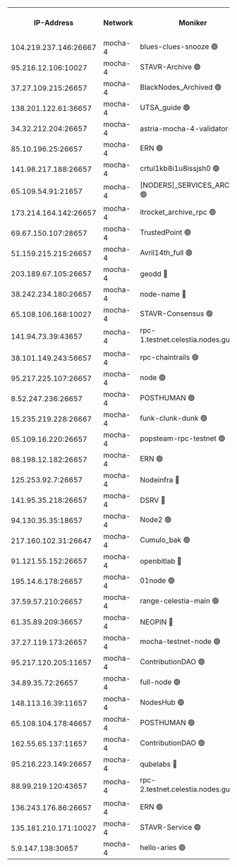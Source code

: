 


<table><tr><th>IP-Address</th><th>Network</th><th>Moniker</th><th>Latest Block Height</th><th>Earliest Block Height</th><th>Catching Up</th><th>Tx Index</th><th>Voting Power</th><th>Scan Time</th></tr><tr><td>104.219.237.146:26667</td><td>mocha-4</td><td>blues-clues-snooze 🟢</td><td>2899674</td><td>1</td><td>False</td><td>off</td><td>0</td><td>2024-10-12T03:52:37.616096122UTC</td></tr><tr><td>95.216.12.106:10027</td><td>mocha-4</td><td>STAVR-Archive 🟢</td><td>2899675</td><td>1</td><td>False</td><td>on</td><td>0</td><td>2024-10-12T03:52:44.120643785UTC</td></tr><tr><td>37.27.109.215:26657</td><td>mocha-4</td><td>BlackNodes_Archived 🟢</td><td>2899675</td><td>1</td><td>False</td><td>off</td><td>0</td><td>2024-10-12T03:52:48.638810759UTC</td></tr><tr><td>138.201.122.61:36657</td><td>mocha-4</td><td>UTSA_guide 🟢</td><td>2899675</td><td>1</td><td>False</td><td>on</td><td>0</td><td>2024-10-12T03:52:50.987722978UTC</td></tr><tr><td>34.32.212.204:26657</td><td>mocha-4</td><td>astria-mocha-4-validator-1 🔴</td><td>2899675</td><td>1</td><td>False</td><td>on</td><td>10509044</td><td>2024-10-12T03:52:51.284980034UTC</td></tr><tr><td>85.10.196.25:26657</td><td>mocha-4</td><td>ERN 🟢</td><td>2899676</td><td>1</td><td>False</td><td>off</td><td>0</td><td>2024-10-12T03:52:55.680119226UTC</td></tr><tr><td>141.98.217.188:26657</td><td>mocha-4</td><td>crtul1kb8i1u8issjsh0 🟢</td><td>2899676</td><td>1</td><td>False</td><td>on</td><td>0</td><td>2024-10-12T03:53:04.716624056UTC</td></tr><tr><td>65.109.54.91:21657</td><td>mocha-4</td><td>[NODERS]_SERVICES_ARCHIVE 🟢</td><td>2899678</td><td>1</td><td>False</td><td>on</td><td>0</td><td>2024-10-12T03:53:24.655221163UTC</td></tr><tr><td>173.214.164.142:26657</td><td>mocha-4</td><td>itrocket_archive_rpc 🟢</td><td>2899679</td><td>1</td><td>False</td><td>on</td><td>0</td><td>2024-10-12T03:53:34.129049856UTC</td></tr><tr><td>69.67.150.107:28657</td><td>mocha-4</td><td>TrustedPoint 🟢</td><td>2899680</td><td>1</td><td>False</td><td>on</td><td>0</td><td>2024-10-12T03:53:49.579849153UTC</td></tr><tr><td>51.159.215.215:26657</td><td>mocha-4</td><td>Avril14th_full 🟢</td><td>2899683</td><td>1</td><td>False</td><td>on</td><td>0</td><td>2024-10-12T03:54:22.050360338UTC</td></tr><tr><td>203.189.67.105:26657</td><td>mocha-4</td><td>geodd 🔴</td><td>2899683</td><td>1</td><td>False</td><td>on</td><td>100119</td><td>2024-10-12T03:54:25.018990939UTC</td></tr><tr><td>38.242.234.180:26657</td><td>mocha-4</td><td>node-name 🔴</td><td>2894492</td><td>1</td><td>False</td><td>off</td><td>4051757</td><td>2024-10-12T03:54:33.840310229UTC</td></tr><tr><td>65.108.106.168:10027</td><td>mocha-4</td><td>STAVR-Consensus 🟢</td><td>2899685</td><td>1</td><td>False</td><td>on</td><td>0</td><td>2024-10-12T03:54:51.856495234UTC</td></tr><tr><td>141.94.73.39:43657</td><td>mocha-4</td><td>rpc-1.testnet.celestia.nodes.guru 🟢</td><td>2899686</td><td>1</td><td>False</td><td>off</td><td>0</td><td>2024-10-12T03:55:03.224860760UTC</td></tr><tr><td>38.101.149.243:56657</td><td>mocha-4</td><td>rpc-chaintrails 🟢</td><td>2899687</td><td>1</td><td>False</td><td>on</td><td>0</td><td>2024-10-12T03:55:13.440922322UTC</td></tr><tr><td>95.217.225.107:26657</td><td>mocha-4</td><td>node 🟢</td><td>2899687</td><td>1</td><td>False</td><td>on</td><td>0</td><td>2024-10-12T03:55:13.821771340UTC</td></tr><tr><td>8.52.247.236:26657</td><td>mocha-4</td><td>POSTHUMAN 🟢</td><td>2899687</td><td>1</td><td>False</td><td>on</td><td>0</td><td>2024-10-12T03:55:16.804437379UTC</td></tr><tr><td>15.235.219.228:26667</td><td>mocha-4</td><td>funk-clunk-dunk 🟢</td><td>2899688</td><td>1</td><td>False</td><td>off</td><td>0</td><td>2024-10-12T03:55:26.406829991UTC</td></tr><tr><td>65.109.16.220:26657</td><td>mocha-4</td><td>popsteam-rpc-testnet 🟢</td><td>2899688</td><td>1</td><td>False</td><td>on</td><td>0</td><td>2024-10-12T03:55:33.557465877UTC</td></tr><tr><td>88.198.12.182:26657</td><td>mocha-4</td><td>ERN 🟢</td><td>2899690</td><td>1</td><td>False</td><td>off</td><td>0</td><td>2024-10-12T03:55:51.878050717UTC</td></tr><tr><td>125.253.92.7:26657</td><td>mocha-4</td><td>Nodeinfra 🔴</td><td>2899677</td><td>2070001</td><td>False</td><td>on</td><td>500001</td><td>2024-10-12T03:53:09.825901093UTC</td></tr><tr><td>141.95.35.218:26657</td><td>mocha-4</td><td>DSRV 🔴</td><td>2899686</td><td>2070001</td><td>False</td><td>off</td><td>3881201</td><td>2024-10-12T03:55:03.652172724UTC</td></tr><tr><td>94.130.35.35:18657</td><td>mocha-4</td><td>Node2 🟢</td><td>2585030</td><td>2256001</td><td>False</td><td>on</td><td>0</td><td>2024-10-12T03:55:59.432632132UTC</td></tr><tr><td>217.160.102.31:26647</td><td>mocha-4</td><td>Cumulo_bak 🟢</td><td>2899684</td><td>2300001</td><td>False</td><td>on</td><td>0</td><td>2024-10-12T03:54:44.946858332UTC</td></tr><tr><td>91.121.55.152:26657</td><td>mocha-4</td><td>openbitlab 🔴</td><td>2899676</td><td>2533260</td><td>False</td><td>off</td><td>501058</td><td>2024-10-12T03:53:00.183223400UTC</td></tr><tr><td>195.14.6.178:26657</td><td>mocha-4</td><td>01node 🟢</td><td>2899682</td><td>2584501</td><td>False</td><td>on</td><td>0</td><td>2024-10-12T03:54:19.659980420UTC</td></tr><tr><td>37.59.57.210:26657</td><td>mocha-4</td><td>range-celestia-main 🟢</td><td>2899690</td><td>2589477</td><td>False</td><td>off</td><td>0</td><td>2024-10-12T03:55:54.709716062UTC</td></tr><tr><td>61.35.89.209:36657</td><td>mocha-4</td><td>NEOPIN 🔴</td><td>2899689</td><td>2592001</td><td>False</td><td>off</td><td>100001</td><td>2024-10-12T03:55:39.240839276UTC</td></tr><tr><td>37.27.119.173:26657</td><td>mocha-4</td><td>mocha-testnet-node 🟢</td><td>2899685</td><td>2631379</td><td>False</td><td>on</td><td>0</td><td>2024-10-12T03:54:51.503216610UTC</td></tr><tr><td>95.217.120.205:11657</td><td>mocha-4</td><td>ContributionDAO 🟢</td><td>2899687</td><td>2723055</td><td>False</td><td>on</td><td>0</td><td>2024-10-12T03:55:12.549574665UTC</td></tr><tr><td>34.89.35.72:26657</td><td>mocha-4</td><td>full-node 🟢</td><td>2899687</td><td>2766149</td><td>False</td><td>on</td><td>0</td><td>2024-10-12T03:55:19.214901283UTC</td></tr><tr><td>148.113.16.39:11657</td><td>mocha-4</td><td>NodesHub 🟢</td><td>2899680</td><td>2778746</td><td>False</td><td>on</td><td>0</td><td>2024-10-12T03:53:56.644572935UTC</td></tr><tr><td>65.108.104.178:46657</td><td>mocha-4</td><td>POSTHUMAN 🟢</td><td>2899678</td><td>2818501</td><td>False</td><td>off</td><td>0</td><td>2024-10-12T03:53:27.101048509UTC</td></tr><tr><td>162.55.65.137:11657</td><td>mocha-4</td><td>ContributionDAO 🟢</td><td>2899683</td><td>2830316</td><td>False</td><td>off</td><td>0</td><td>2024-10-12T03:54:29.420889490UTC</td></tr><tr><td>95.216.223.149:26657</td><td>mocha-4</td><td>qubelabs 🔴</td><td>2899690</td><td>2838021</td><td>False</td><td>on</td><td>64651388</td><td>2024-10-12T03:55:54.363913905UTC</td></tr><tr><td>88.99.219.120:43657</td><td>mocha-4</td><td>rpc-2.testnet.celestia.nodes.guru 🟢</td><td>2899684</td><td>2866275</td><td>False</td><td>on</td><td>0</td><td>2024-10-12T03:54:44.495826846UTC</td></tr><tr><td>136.243.176.86:26657</td><td>mocha-4</td><td>ERN 🟢</td><td>2899686</td><td>2886501</td><td>False</td><td>off</td><td>0</td><td>2024-10-12T03:55:06.001541439UTC</td></tr><tr><td>135.181.210.171:10027</td><td>mocha-4</td><td>STAVR-Service 🟢</td><td>2899686</td><td>2898001</td><td>False</td><td>on</td><td>0</td><td>2024-10-12T03:55:00.766955608UTC</td></tr><tr><td>5.9.147.138:30657</td><td>mocha-4</td><td>hello-aries 🟢</td><td>2899679</td><td>2898501</td><td>False</td><td>off</td><td>0</td><td>2024-10-12T03:53:40.601341958UTC</td></tr></table>